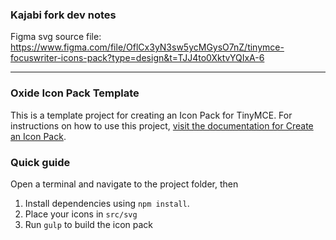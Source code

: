 ### Kajabi fork dev notes
Figma svg source file: https://www.figma.com/file/OflCx3yN3sw5ycMGysO7nZ/tinymce-focuswriter-icons-pack?type=design&t=TJJ4to0XktvYQIxA-6

---

### Oxide Icon Pack Template

This is a template project for creating an Icon Pack for TinyMCE. For instructions on how to use this project, [visit the documentation for Create an Icon Pack](https://www.tiny.cloud/docs/tinymce/latest/creating-an-icon-pack/).

### Quick guide
Open a terminal and navigate to the project folder, then

1. Install dependencies using `npm install`.
2. Place your icons in `src/svg`
3. Run `gulp` to build the icon pack
